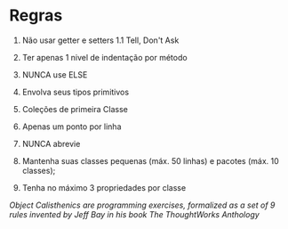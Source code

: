 # Regras

1. Não usar getter e setters
   1.1 Tell, Don't Ask

2. Ter apenas 1 nivel de indentação por método

3. NUNCA use ELSE

4. Envolva seus tipos primitivos

5. Coleções de primeira Classe

6. Apenas um ponto por linha

7. NUNCA abrevie

8. Mantenha suas classes pequenas (máx. 50 linhas) e pacotes (máx. 10 classes);

9. Tenha no máximo 3 propriedades por classe

_Object Calisthenics are programming exercises, formalized as a set of 9 rules invented by Jeff Bay in his book The ThoughtWorks Anthology_